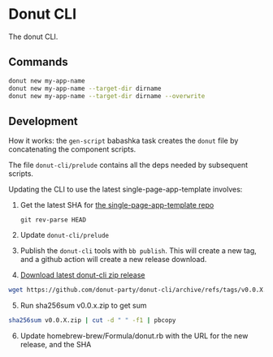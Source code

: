 # Donut CLI

The donut CLI.

## Commands

``` sh
donut new my-app-name
donut new my-app-name --target-dir dirname
donut new my-app-name --target-dir dirname --overwrite
```

## Development

How it works: the `gen-script` babashka task creates the `donut` file by
concatenating the component scripts.

The file `donut-cli/prelude` contains all the deps needed by subsequent scripts.

Updating the CLI to use the latest single-page-app-template involves:

1. Get the latest SHA for [the single-page-app-template
   repo](https://github.com/donut-party/single-page-app-template)
   
   ```
   git rev-parse HEAD
   ```

2. Update `donut-cli/prelude`
3. Publish the `donut-cli` tools with `bb publish`. This will create a new tag,
   and a github action will create a new release download.
4. [Download latest donut-cli zip release](https://github.com/donut-party/donut-cli/releases)

``` sh
wget https://github.com/donut-party/donut-cli/archive/refs/tags/v0.0.X.zip
```

5. Run sha256sum v0.0.x.zip to get sum

``` sh
sha256sum v0.0.X.zip | cut -d " " -f1 | pbcopy
```

6. Update homebrew-brew/Formula/donut.rb with the URL for the new release, and the SHA

